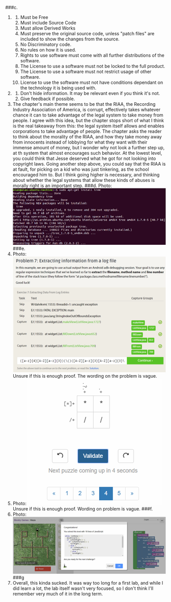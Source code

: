 ###c.
1.	1. Must be Free
	2. Must include Source Code
	3. Must allow Derived Works
	4. Must preserve the original source code, unless "patch files" are included to show the changes from the source.
	5. No Discriminatory code.
	6. No rules on how it is used.
	7. Rights to use software must come with all further distributions of the software. 
	8. The License to use a software must not be locked to the full product.
	9. The License to use a software must not restrict usage of other software.
	10. License to use the software must not have conditions dependant on the technology it is being used with.
2.  1. Don't hide information. It may be relevant even if you think it's not.
    2. Give feedback if possible. 
3.  The chapter's main theme seems to be that the RIAA, the Recording Industry Association of America, is corrupt, 
	effectively takes whatever chance it can to take advantage of the legal system to take money from people. 
	I agree with this idea, but the chapter stops short of what I think is the real takeaway from this: the legal 
	system itself allows and enables corporations to take advantage of people. The chapter asks the reader to think
	about the morality of the RIAA, and how they take money away from innocents instead of lobbying for what they want
	with their immense amount of money, but I wonder why not look a further step up, at th system that almost encourages
	such behavior. At the lowest level, you could think that Jesse deserved what he got for not looking into copyright 
	laws. Going another step above, you could say that the RIAA is at fault, for picking on a kid who was just tinkering,
	as the school encouraged him to. But I think going higher is necessary, and thinking about whether the legal systems
	that allow these kinds of abuses is morally right is an important step.
###d.
Photo: ![tree](images/tree_install.png)
###e.
2. Photo: ![RegExProblems](images/RegExProblems.png)
	Unsure if this is enough proof. The wording on the problem is vague.
3. Photo: ![RegExProblems2](images/RegExProblems2.png)
	Unsure if this is enough proof. Wording on problem is vague.
###f.
1. Photo: ![BlocklyProblem](images/BlocklyProblem.png)
###g
3. Overall, this kinda sucked. It was way too long for a first lab, and while I did learn a lot, the lab itself wasn't very 
   focused, so I don't think I'll remember very much of it in the long term. 
